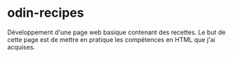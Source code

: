 # odin-recipes

Développement d'une page web basique contenant des recettes.
Le but de cette page est de mettre en pratique les compétences en HTML que j'ai acquises.